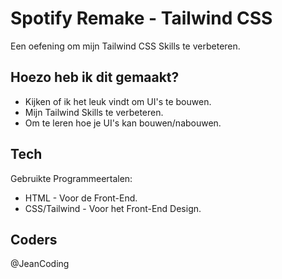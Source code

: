 # Spotify Remake - Tailwind CSS
Een oefening om mijn Tailwind CSS Skills te verbeteren.


## Hoezo heb ik dit gemaakt?
- Kijken of ik het leuk vindt om UI's te bouwen.
- Mijn Tailwind Skills te verbeteren.
- Om te leren hoe je UI's kan bouwen/nabouwen.

## Tech

Gebruikte Programmeertalen:

- HTML - Voor de Front-End.
- CSS/Tailwind - Voor het Front-End Design.

## Coders
@JeanCoding

